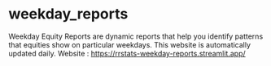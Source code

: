 # weekday_reports
Weekday Equity Reports are dynamic reports that help you identify patterns that equities show on particular weekdays. This website is automatically updated daily.
Website : https://rrstats-weekday-reports.streamlit.app/
